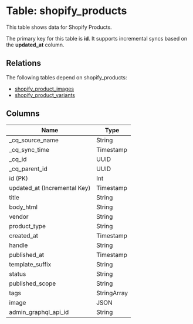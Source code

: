 # Table: shopify_products

This table shows data for Shopify Products.

The primary key for this table is **id**.
It supports incremental syncs based on the **updated_at** column.
## Relations

The following tables depend on shopify_products:
  - [shopify_product_images](shopify_product_images)
  - [shopify_product_variants](shopify_product_variants)

## Columns

| Name          | Type          |
| ------------- | ------------- |
|_cq_source_name|String|
|_cq_sync_time|Timestamp|
|_cq_id|UUID|
|_cq_parent_id|UUID|
|id (PK)|Int|
|updated_at (Incremental Key)|Timestamp|
|title|String|
|body_html|String|
|vendor|String|
|product_type|String|
|created_at|Timestamp|
|handle|String|
|published_at|Timestamp|
|template_suffix|String|
|status|String|
|published_scope|String|
|tags|StringArray|
|image|JSON|
|admin_graphql_api_id|String|